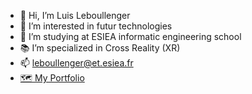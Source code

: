 - 👋 Hi, I’m Luis Leboullenger
- 👀 I’m interested in futur technologies
- 🏫 I’m studying at ESIEA informatic engineering school
- 📚 I’m specialized in Cross Reality (XR)
- 📫 leboullenger@et.esiea.fr 
- <a href="http://luisleb.github.io">🗺 My Portfolio</a>

<!---
Luisleb/Luisleb is a ✨ special ✨ repository because its `README.md` (this file) appears on your GitHub profile.
You can click the Preview link to take a look at your changes.
--->
